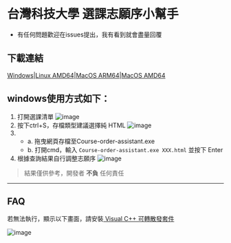 # 台灣科技大學 選課志願序小幫手
 * 有任何問題歡迎在issues提出，我有看到就會盡量回覆

下載連結
---

[Windows](https://github.com/NTUST-Tool/Course-order-assistant/releases/latest/download/Course-order-assistant.exe)|[Linux AMD64](https://github.com/NTUST-Tool/Course-order-assistant/releases/latest/download/Course-order-assistant)|[MacOS ARM64](https://github.com/NTUST-Tool/Course-order-assistant/releases/latest/download/Course-order-assistant.arm64)|[MacOS AMD64](https://github.com/NTUST-Tool/Course-order-assistant/releases/latest/download/Course-order-assistant.amd64)

## windows使用方式如下：
1. 打開選課清單
![image](https://github.com/NTUST-Tool/Course-order-assistant/assets/54392299/06ee9b2e-0bc5-46c4-a886-e62bfff529e1)
2. 按下ctrl+S，存檔類型建議選擇純 HTML 
![image](https://github.com/NTUST-Tool/Course-order-assistant/assets/54392299/a48d1e87-0bbf-4ea0-a62a-a5e6aabbda7c)
3.   
   * a. 拖曳網頁存檔至Course-order-assistant.exe
   * b. 打開cmd，輸入 `Course-order-assistant.exe XXX.html` 並按下 Enter
4. 根據查詢結果自行調整志願序
![image](https://github.com/user-attachments/assets/c5e72fe5-14e2-49a7-b876-14a718a6573b)

> 結果僅供參考，開發者 **不負** 任何責任


--- 
## FAQ
若無法執行，顯示以下畫面，請安裝[ Visual C++ 可轉散發套件](https://aka.ms/vs/17/release/vc_redist.x64.exe)
  
![image](https://github.com/NTUST-Tool/Course-order-assistant/assets/54392299/38e3993f-21f2-4d23-bb7b-dfee35d1e9d8)
